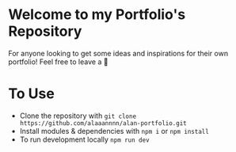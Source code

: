 # Welcome to my Portfolio's Repository
For anyone looking to get some ideas and inspirations for their own portfolio! Feel free to leave a :star2:
# To Use
* Clone the repository with ```git clone https://github.com/alaaannnn/alan-portfolio.git```
* Install modules & dependencies with `npm i` or `npm install`
* To run development locally `npm run dev`
